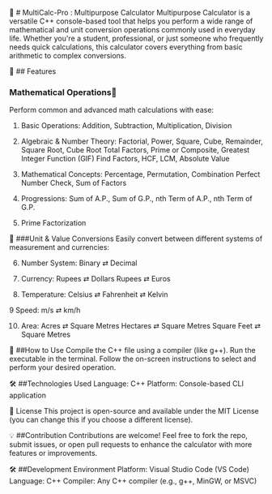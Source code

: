 🔢 # MultiCalc-Pro : Multipurpose Calculator
Multipurpose Calculator is a versatile C++ console-based tool that helps you perform a wide range of mathematical and unit conversion operations commonly used in everyday life.
Whether you're a student, professional, or just someone who frequently needs quick calculations, this calculator covers everything from basic arithmetic to complex conversions.

🚀 ## Features
### Mathematical Operations🧮 
Perform common and advanced math calculations with ease:

1. Basic Operations: Addition, Subtraction, Multiplication, Division

2. Algebraic & Number Theory:
Factorial, Power, Square, Cube, Remainder, Square Root, Cube Root
Total Factors, Prime or Composite, Greatest Integer Function (GIF)
Find Factors, HCF, LCM, Absolute Value

3. Mathematical Concepts:
Percentage, Permutation, Combination
Perfect Number Check, Sum of Factors

4. Progressions:
Sum of A.P., Sum of G.P., nth Term of A.P., nth Term of G.P.

5. Prime Factorization

🔁 ###Unit & Value Conversions
Easily convert between different systems of measurement and currencies:

6. Number System:
Binary ⇄ Decimal

7. Currency:
Rupees ⇄ Dollars
Rupees ⇄ Euros

8. Temperature:
Celsius ⇄ Fahrenheit ⇄ Kelvin

9 Speed:
m/s ⇄ km/h

10. Area:
Acres ⇄ Square Metres
Hectares ⇄ Square Metres
Square Feet ⇄ Square Metres

📌 ##How to Use
Compile the C++ file using a compiler (like g++).
Run the executable in the terminal.
Follow the on-screen instructions to select and perform your desired operation.

🛠️ ##Technologies Used
Language: C++
Platform: Console-based CLI application

📄 License
This project is open-source and available under the MIT License (you can change this if you choose a different license).

💡 ##Contribution
Contributions are welcome! Feel free to fork the repo, submit issues, or open pull requests to enhance the calculator with more features or improvements.

🛠️ ##Development Environment
Platform: Visual Studio Code (VS Code)
Language: C++
Compiler: Any C++ compiler (e.g., g++, MinGW, or MSVC)
